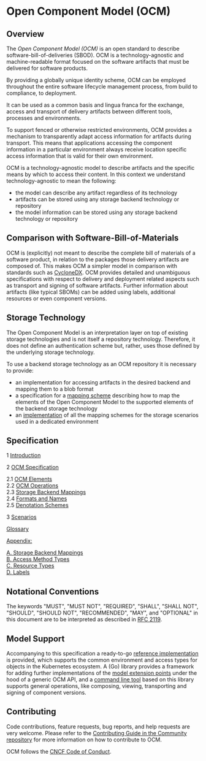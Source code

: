 # Open Component Model (OCM)

## Overview

The *Open Component Model (OCM)* is an open standard to describe software-bill-of-deliveries (SBOD). OCM is a technology-agnostic and machine-readable format focused on the software artifacts that must be delivered for software products.

By providing a globally unique identity scheme, OCM can be employed throughout the entire software lifecycle management process, from build to compliance, to deployment.

It can be used as a common basis and lingua franca for the exchange, access and
transport of delivery artifacts between different tools, processes and environments.

To support fenced or otherwise restricted environments, OCM provides a mechanism to transparently adapt access information for artifacts during transport. This means that applications accessing the component information in a particular environment always receive location specific access information that is valid for their own environment.

OCM is a technology-agnostic model to describe artifacts and the specific means by which to access their content. In this context we understand technology-agnostic to mean the following:

- the model can describe any artifact regardless of its technology
- artifacts can be stored using any storage backend technology or repository
- the model information can be stored using any storage backend technology or repository

## Comparison with Software-Bill-of-Materials

OCM is (explicitly) not meant to describe the complete bill of materials of a software product,
in relation to the packages those delivery artifacts are composed of. This makes OCM a simpler model in comparison with standards such as [CycloneDX](https://cyclonedx.org/). OCM provides detailed and unambiguous specifications with respect to delivery and deployment related aspects such as transport and signing of software artifacts. Further information about artifacts (like typical SBOMs) can be added using labels, additional resources or even
component versions.

## Storage Technology

The Open Component Model is an interpretation layer on top of existing storage technologies and is not itself a repository technology. Therefore, it does not define an authentication scheme but, rather, uses those defined by the underlying storage technology.

To use a backend storage technology as an OCM repository it is necessary to provide:
- an implementation for accessing artifacts in the desired backend and mapping them to a blob format
- a specification for a [mapping scheme](doc/specification/mapping/README.md)
  describing how to map the elements of the Open Component Model to the supported
  elements of the backend storage technology
- an [implementation](doc/specification/operations/README.md) of all the mapping
  schemes for the storage scenarios used in a dedicated environment

## Specification

1 [Introduction](doc/introduction/README.md)

2 [OCM Specification](doc/specification/README.md)

2.1 [OCM Elements](doc/specification/layer1/README.md) <br>
2.2 [OCM Operations](doc/specification/operations/README.md) <br>
2.3 [Storage Backend Mappings](doc/specification/mapping/README.md) <br>
2.4 [Formats and Names](doc/specification/formats/README.md) <br>
2.5 [Denotation Schemes](doc/specification/fdenotations/README.md) <br>

3 [Scenarios](doc/scenarios/README.md) <br>

[Glossary](doc/glossary.md) <br>

[Appendix:](doc/appendix/README.md) <br>

[A. Storage Backend Mappings](doc/appendix/A/README.md) <br>
[B. Access Method Types](doc/appendix/B/README.md) <br>
[C. Resource Types](doc/appendix/C/README.md) <br>
[D. Labels](doc/appendix/D/README.md) <br>

## Notational Conventions

The keywords "MUST", "MUST NOT", "REQUIRED", "SHALL", "SHALL NOT", "SHOULD", "SHOULD NOT", "RECOMMENDED", "MAY",
and "OPTIONAL" in this document are to be interpreted as described in [RFC 2119](https://www.rfc-editor.org/info/rfc2119).

## Model Support

Accompanying to this specification a ready-to-go [reference implementation](https://github.com/gardener/ocm)
is provided, which supports the common environment and access types for objects
in the Kubernetes ecosystem. A (Go) library provides a framework for
adding further implementations of the [model extension points](doc/appendix/README.md) under the hood
of a generic OCM API, and a [command line tool](https://github.com/gardener/ocm/blob/main/docs/reference/ocm.md)
based on this library supports general operations, like composing, viewing,
transporting and signing of component versions.

## Contributing

Code contributions, feature requests, bug reports, and help requests are very welcome. Please refer to the [Contributing Guide in the Community repository](https://github.com/open-component-model/community/blob/main/CONTRIBUTING.md) for more information on how to contribute to OCM.

OCM follows the [CNCF Code of Conduct](https://github.com/cncf/foundation/blob/main/code-of-conduct.md).
